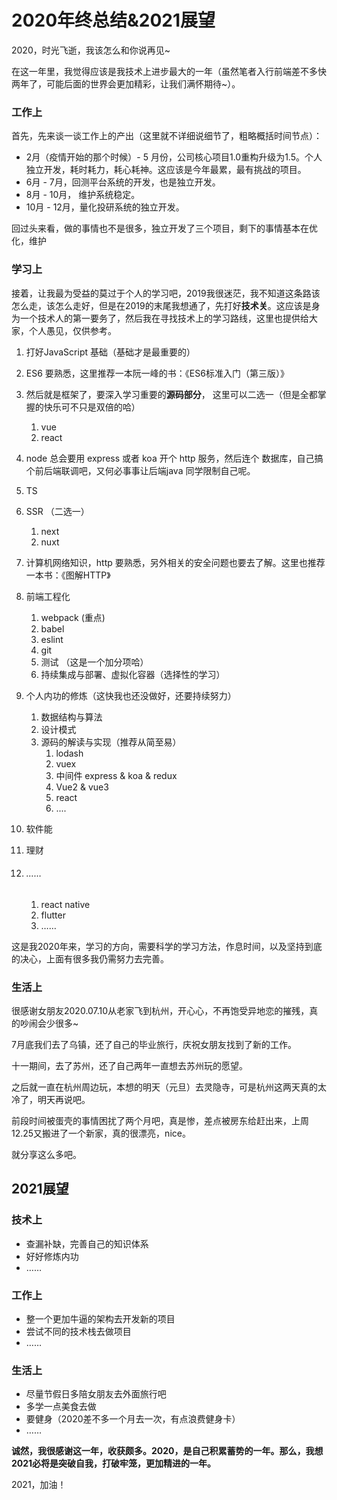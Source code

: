 # 2020年终总结&2021展望



2020，时光飞逝，我该怎么和你说再见~

在这一年里，我觉得应该是我技术上进步最大的一年（虽然笔者入行前端差不多快两年了，可能后面的世界会更加精彩，让我们满怀期待~）。

### 工作上

首先，先来谈一谈工作上的产出（这里就不详细说细节了，粗略概括时间节点）：

+ 2月（疫情开始的那个时候）- 5 月份，公司核心项目1.0重构升级为1.5。个人独立开发，耗时耗力，耗心耗神。这应该是今年最累，最有挑战的项目。
+ 6月 - 7月，回测平台系统的开发，也是独立开发。
+  8月 - 10月， 维护系统稳定。
+ 10月 - 12月，量化投研系统的独立开发。

回过头来看，做的事情也不是很多，独立开发了三个项目，剩下的事情基本在优化，维护



### 学习上

接着，让我最为受益的莫过于个人的学习吧，2019我很迷茫，我不知道这条路该怎么走，该怎么走好，但是在2019的末尾我想通了，先打好**技术关**。这应该是身为一个技术人的第一要务了，然后我在寻找技术上的学习路线，这里也提供给大家，个人愚见，仅供参考。

1. 打好JavaScript 基础（基础才是最重要的）

2. ES6 要熟悉，这里推荐一本阮一峰的书：《ES6标准入门（第三版）》

3. 然后就是框架了，要深入学习重要的**源码部分**， 这里可以二选一（但是全都掌握的快乐可不只是双倍的哈）

   1. vue 
   2. react

4. node 总会要用 express 或者 koa  开个 http 服务，然后连个 数据库，自己搞个前后端联调吧，又何必事事让后端java 同学限制自己呢。

5. TS

6. SSR （二选一）

   1. next
   2. nuxt

7. 计算机网络知识，http 要熟悉，另外相关的安全问题也要去了解。这里也推荐一本书：《图解HTTP》

8. 前端工程化

   1. webpack (重点)
   2. babel
   3. eslint
   4. git 
   5. 测试 （这是一个加分项哈）
   6. 持续集成与部署、虚拟化容器（选择性的学习）

9. 个人内功的修炼（这快我也还没做好，还要持续努力）

   1. 数据结构与算法
   2. 设计模式
   3. 源码的解读与实现（推荐从简至易）
      1. lodash
      2. vuex 
      3. 中间件 express & koa & redux
      4. Vue2 & vue3
      5. react
      6. ....

10. 软件能

11. 理财

12. ###### ……

    1. react native
    2. flutter
    3. ……

    

这是我2020年来，学习的方向，需要科学的学习方法，作息时间，以及坚持到底的决心，上面有很多我仍需努力去完善。



### 生活上

很感谢女朋友2020.07.10从老家飞到杭州，开心心，不再饱受异地恋的摧残，真的吵闹会少很多~

7月底我们去了乌镇，还了自己的毕业旅行，庆祝女朋友找到了新的工作。

十一期间，去了苏州，还了自己两年一直想去苏州玩的愿望。

之后就一直在杭州周边玩，本想的明天（元旦）去灵隐寺，可是杭州这两天真的太冷了，明天再说吧。

前段时间被蛋壳的事情困扰了两个月吧，真是惨，差点被房东给赶出来，上周12.25又搬进了一个新家，真的很漂亮，nice。

就分享这么多吧。



## 2021展望

### 技术上

+ 查漏补缺，完善自己的知识体系
+ 好好修炼内功
+ ……



### 工作上

+ 整一个更加牛逼的架构去开发新的项目
+ 尝试不同的技术栈去做项目
+ ……



### 生活上

+ 尽量节假日多陪女朋友去外面旅行吧
+ 多学一点美食去做
+ 要健身（2020差不多一个月去一次，有点浪费健身卡）
+ ……



**诚然，我很感谢这一年，收获颇多。2020，是自己积累蓄势的一年。那么，我想2021必将是突破自我，打破牢笼，更加精进的一年。**

2021，加油！

